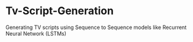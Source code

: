# Tv-Script-Generation

Generating TV scripts using Sequence to Sequence models like Recurrent Neural Network (LSTMs)
